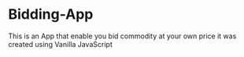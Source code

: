 # Bidding-App
This is an App that enable you bid commodity at your own price it was created using Vanilla JavaScript
